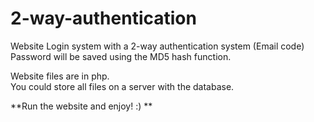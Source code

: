 # 2-way-authentication
Website Login system with a 2-way authentication system (Email code)
Password will be saved using the MD5 hash function.

Website files are in php.</br>
You could store all files on a server with the database.</br>

**Run the website and enjoy! :) **
